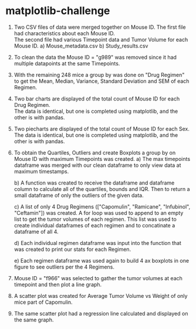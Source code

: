 # matplotlib-challenge

1) Two CSV files of data were merged together on Mouse ID.  The first file had characteristics about each Mouse ID.  
	The second file had various Timepoint data and Tumor Volume for each Mouse ID.
		a) Mouse_metadata.csv
		b) Study_results.csv

2) To clean the data the Mouse ID = "g989" was removed since it had multiple datapoints at the same Timepoints.

3) With the remaining 248 mice a group by was done on "Drug Regimen" to get the Mean, Median, Variance, Standard Deviation and SEM of each Regimen.

4) Two bar charts are displayed of the total count of Mouse ID for each Drug Regimen.  
	The data is identical, but one is completed using matplotlib, and the other is with pandas.

5) Two piecharts are displayed of the total count of Mouse ID for each Sex.  
	The data is identical, but one is completed using matplotlib, and the other is with pandas.

6) To obtain the Quartiles, Outliers and create Boxplots a group by on Mouse ID with maximum Timepoints was created.
	a) The max timepoints dataframe was merged with our clean dataframe to only view data at maximum timestamps.

	b) A function was created to receive the dataframe and dataframe column to calculate all of the quartiles, bounds and IQR.
		Then to return a small dataframe of only the outliers of the given data.

	c) A list of only 4 Drug Regimens (["Capomulin", "Ramicane", "Infubinol", "Ceftamin"]) was created.
		A for loop was used to append to an empty list to get the tumor volumes of each regimen.
		This list was used to create individual dataframes of each regimen and to concatinate a dataframe of all 4.
	
	d) Each individual regimen dataframe was input into the function that was created to print our stats for each Regimen.

	e) Each regimen dataframe was used again to build 4 ax boxplots in one figure to see outliers per the 4 Regimens.

7) Mouse ID = "f966" was selected to gather the tumor volumes at each timepoint and then plot a line graph.

8) A scatter plot was created for Average Tumor Volume vs Weight of only mice part of Capomulin.

9) The same scatter plot had a regression line calculated and displayed on the same graph.

	
